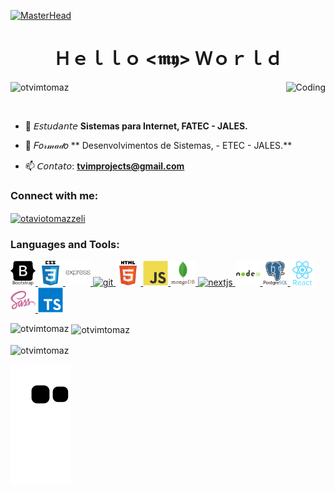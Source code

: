 [![MasterHead](2wCEAAoHCBYWFRgWFRUYGBgaGhgcHBwaGhgZGhgcGhwaGRocGhocIS4lHB4rIRgaJjgnKy80NTY1GiQ7QDszPy40NTEBDAwMEA8QHxISHzQsJSw1NDQ0NjQ0NDQ0NDQ0NDQ0NDQ0NDo0NDQ0NDQ0NDQ0NDQ0NDQ0NDQ0NDQ0NDQ0NDQ0NP)](https://otvimtomaz.io)
<h1 align="center">Ｈｅｌｌｏ <𝖒𝖞> Ｗｏｒｌｄ</h1>
 <img
      align="right"
      alt="Coding"
      src="https://media.tenor.com/gQV5VzHLWQIAAAAM/among-us-sus.gif"
    />
<p align="left"> <img src="https://komarev.com/ghpvc/?username=otvimtomaz&label=Profile%20views&color=0e75b6&style=flat" alt="otvimtomaz" /> </p>

<p align="left"> <a href="https://twitter.com/" target="blank"><img src="https://img.shields.io/twitter/follow/?logo=twitter&style=for-the-badge" alt="" /></a> </p>

- 🦔 𝘌𝘴𝘵𝘶𝘥𝘢𝘯𝘵𝘦 **Sistemas para Internet, FATEC - JALES.**

- 🦔 𝐹𝑜𝓇𝓂𝒶𝒹𝑜 ** Desenvolvimentos de Sistemas, - ETEC - JALES.**

- 📫 𝘊𝘰𝘯𝘵𝘢𝘵𝘰: **tvimprojects@gmail.com**

<h3 align="left">Connect with me:</h3>
<p align="left">
<a href="https://instagram.com/otaviotomazzeli" target="blank"><img align="center" src="https://raw.githubusercontent.com/rahuldkjain/github-profile-readme-generator/master/src/images/icons/Social/instagram.svg" alt="otaviotomazzeli" height="30" width="40" /></a>
</p>

<h3 align="left">Languages and Tools:</h3>
<p align="left"> <a href="https://getbootstrap.com" target="_blank" rel="noreferrer"> <img src="https://raw.githubusercontent.com/devicons/devicon/master/icons/bootstrap/bootstrap-plain-wordmark.svg" alt="bootstrap" width="40" height="40"/> </a> <a href="https://www.w3schools.com/css/" target="_blank" rel="noreferrer"> <img src="https://raw.githubusercontent.com/devicons/devicon/master/icons/css3/css3-original-wordmark.svg" alt="css3" width="40" height="40"/> </a> <a href="https://expressjs.com" target="_blank" rel="noreferrer"> <img src="https://raw.githubusercontent.com/devicons/devicon/master/icons/express/express-original-wordmark.svg" alt="express" width="40" height="40"/> </a> <a href="https://git-scm.com/" target="_blank" rel="noreferrer"> <img src="https://www.vectorlogo.zone/logos/git-scm/git-scm-icon.svg" alt="git" width="40" height="40"/> </a> <a href="https://www.w3.org/html/" target="_blank" rel="noreferrer"> <img src="https://raw.githubusercontent.com/devicons/devicon/master/icons/html5/html5-original-wordmark.svg" alt="html5" width="40" height="40"/> </a> <a href="https://developer.mozilla.org/en-US/docs/Web/JavaScript" target="_blank" rel="noreferrer"> <img src="https://raw.githubusercontent.com/devicons/devicon/master/icons/javascript/javascript-original.svg" alt="javascript" width="40" height="40"/> </a> <a href="https://www.mongodb.com/" target="_blank" rel="noreferrer"> <img src="https://raw.githubusercontent.com/devicons/devicon/master/icons/mongodb/mongodb-original-wordmark.svg" alt="mongodb" width="40" height="40"/> </a> <a href="https://nextjs.org/" target="_blank" rel="noreferrer"> <img src="https://cdn.worldvectorlogo.com/logos/nextjs-2.svg" alt="nextjs" width="40" height="40"/> </a> <a href="https://nodejs.org" target="_blank" rel="noreferrer"> <img src="https://raw.githubusercontent.com/devicons/devicon/master/icons/nodejs/nodejs-original-wordmark.svg" alt="nodejs" width="40" height="40"/> </a> <a href="https://www.postgresql.org" target="_blank" rel="noreferrer"> <img src="https://raw.githubusercontent.com/devicons/devicon/master/icons/postgresql/postgresql-original-wordmark.svg" alt="postgresql" width="40" height="40"/> </a> <a href="https://reactjs.org/" target="_blank" rel="noreferrer"> <img src="https://raw.githubusercontent.com/devicons/devicon/master/icons/react/react-original-wordmark.svg" alt="react" width="40" height="40"/> </a> <a href="https://sass-lang.com" target="_blank" rel="noreferrer"> <img src="https://raw.githubusercontent.com/devicons/devicon/master/icons/sass/sass-original.svg" alt="sass" width="40" height="40"/> </a> <a href="https://www.typescriptlang.org/" target="_blank" rel="noreferrer"> <img src="https://raw.githubusercontent.com/devicons/devicon/master/icons/typescript/typescript-original.svg" alt="typescript" width="40" height="40"/> </a> </p>

<p><img align="left" src="https://github-readme-stats.vercel.app/api/top-langs?username=otvimtomaz&show_icons=true&locale=en&layout=compact" alt="otvimtomaz" /></p>

<p>&nbsp;<img align="center" src="https://github-readme-stats.vercel.app/api?username=otvimtomaz&show_icons=true&locale=en" alt="otvimtomaz" /></p>

<p><img align="center" src="https://github-readme-streak-stats.herokuapp.com/?user=otvimtomaz&" alt="otvimtomaz" /></p>

  ![Snake animation](https://github.com/rafaballerini/rafaballerini/blob/output/github-contribution-grid-snake.svg)
